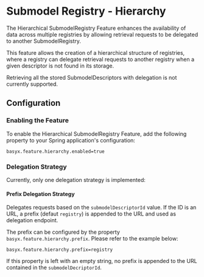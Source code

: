 # Submodel Registry - Hierarchy

The Hierarchical SubmodelRegistry Feature enhances the availability of data across multiple registries by allowing retrieval requests to be delegated to another SubmodelRegistry.

This feature allows the creation of a hierarchical structure of registries, where a registry can delegate retrieval requests to another registry when a given descriptor is not found in its storage.

Retrieving all the stored SubmodelDescriptors with delegation is not currently supported.

## Configuration

### Enabling the Feature

To enable the Hierarchical SubmodelRegistry Feature, add the following property to your Spring application's configuration:

```properties
basyx.feature.hierarchy.enabled=true
```

### Delegation Strategy

Currently, only one delegation strategy is implemented:

#### Prefix Delegation Strategy

Delegates requests based on the `submodelDescriptorId` value. If the ID is an URL, a prefix (defaut `registry`) is appended to the URL and used as delegation endpoint.

The prefix can be configured by the property `basyx.feature.hierarchy.prefix`. Please refer to the example below:

```properties
basyx.feature.hierarchy.prefix=registry
```

If this property is left with an empty string, no prefix is appended to the URL contained in the `submodelDecriptorId`.
